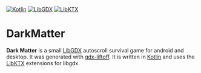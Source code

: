 [![Kotlin](https://img.shields.io/badge/kotlin-1.5.10-red.svg)](http://kotlinlang.org/)
[![LibGDX](https://img.shields.io/badge/libgdx-1.10.0-green.svg)](https://libgdx.badlogicgames.com/)
[![LibKTX](https://img.shields.io/badge/libktx-1.10.0--b1-blue.svg)](https://libktx.github.io/)

# DarkMatter

**Dark Matter** is a small [LibGDX](http://libgdx.badlogicgames.com/) autoscroll survival game for android and desktop.
It was generated with [gdx-liftoff](https://github.com/tommyettinger/gdx-liftoff). It is written in [Kotlin](https://kotlinlang.org/) and uses
the [LibKTX](https://github.com/libktx/ktx) extensions for libgdx.